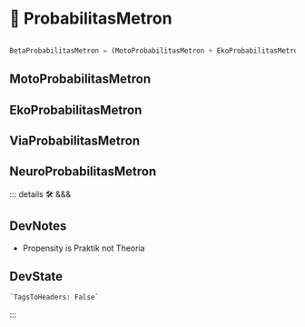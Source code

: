 # 🔷 <beta>ProbabilitasMetron</beta>

```py

BetaProbabilitasMetron = (MotoProbabilitasMetron + EkoProbabilitasMetron + ViaProbabilitasMetron + NeuroProbabilitasMetron)

```

## MotoProbabilitasMetron

## EkoProbabilitasMetron

## ViaProbabilitasMetron

## NeuroProbabilitasMetron

<!-- =================================================== -->
<!-- =================================================== -->
<!-- =================================================== -->
<!-- =================================================== -->
<!-- =================================================== -->
::: details 🛠 <dev>&&&</dev>

## DevNotes

- Propensity is Praktik not Theoria

## DevState

```py
`TagsToHeaders: False`
```

:::
